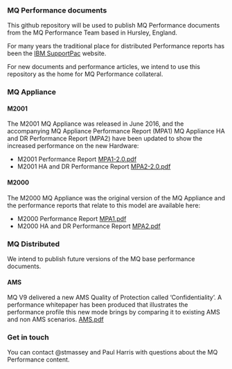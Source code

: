 ### MQ Performance documents

This github repository will be used to publish MQ Performance documents from the MQ Performance Team based in Hursley, England.

For many years the traditional place for distributed Performance reports has been the [IBM SupportPac](http://www-01.ibm.com/support/docview.wss?uid=swg27007150) website. 

For new documents and performance articles, we intend to use this repository as the home for MQ Performance collateral.

### MQ Appliance
#### M2001

The M2001 MQ Appliance was released in June 2016, and the accompanying MQ Appliance Performance Report (MPA1) MQ Appliance HA and DR Performance Report (MPA2) have been updated to show the increased performance on the new Hardware:
- M2001 Performance Report [MPA1-2.0.pdf](./MPA1-2.0.pdf)
- M2001 HA and DR Performance Report [MPA2-2.0.pdf](./MPA2-2.0.pdf)

#### M2000

The M2000 MQ Appliance was the original version of the MQ Appliance and the performance reports that relate to this model are available here:
- M2000 Performance Report [MPA1.pdf](./MPA1.pdf) 
- M2000 HA and DR Performance Report [MPA2.pdf](./MPA2.pdf) 

### MQ Distributed

We intend to publish future versions of the MQ base performance documents.

#### AMS

MQ V9 delivered a new AMS Quality of Protection called ‘Confidentiality’. A performance whitepaper has been produced that illustrates the performance profile this new mode brings by comparing it to existing AMS and non AMS scenarios. [AMS.pdf](./AMS.pdf)

### Get in touch
You can contact @stmassey and Paul Harris with questions about the MQ Performance content.

